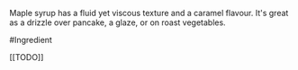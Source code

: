 Maple syrup has a fluid yet viscous texture and a caramel flavour. It's great as a drizzle over pancake, a glaze, or on roast vegetables.

#Ingredient 

[[TODO]]